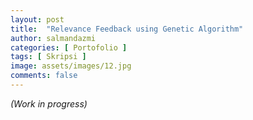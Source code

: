```yaml
---
layout: post
title:  "Relevance Feedback using Genetic Algorithm"
author: salmandazmi
categories: [ Portofolio ]
tags: [ Skripsi ]
image: assets/images/12.jpg
comments: false
---
```

*(Work in progress)*
